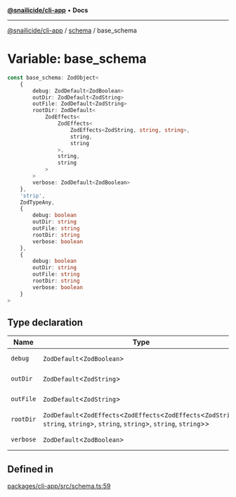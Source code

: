 [**@snailicide/cli-app**](../../../README.md) • **Docs**

---

[@snailicide/cli-app](../../../README.md) / [schema](../README.md) / base_schema

# Variable: base_schema

```ts
const base_schema: ZodObject<
    {
        debug: ZodDefault<ZodBoolean>
        outDir: ZodDefault<ZodString>
        outFile: ZodDefault<ZodString>
        rootDir: ZodDefault<
            ZodEffects<
                ZodEffects<
                    ZodEffects<ZodString, string, string>,
                    string,
                    string
                >,
                string,
                string
            >
        >
        verbose: ZodDefault<ZodBoolean>
    },
    'strip',
    ZodTypeAny,
    {
        debug: boolean
        outDir: string
        outFile: string
        rootDir: string
        verbose: boolean
    },
    {
        debug: boolean
        outDir: string
        outFile: string
        rootDir: string
        verbose: boolean
    }
>
```

## Type declaration

| Name | Type | Defined in |
| --- | --- | --- |
| `debug` | `ZodDefault`\<`ZodBoolean`\> | [packages/cli-app/src/schema.ts:60](https://github.com/gbtunney/snailicide-monorepo/blob/master/packages/cli-app/src/schema.ts#L60) |
| `outDir` | `ZodDefault`\<`ZodString`\> | [packages/cli-app/src/schema.ts:61](https://github.com/gbtunney/snailicide-monorepo/blob/master/packages/cli-app/src/schema.ts#L61) |
| `outFile` | `ZodDefault`\<`ZodString`\> | [packages/cli-app/src/schema.ts:65](https://github.com/gbtunney/snailicide-monorepo/blob/master/packages/cli-app/src/schema.ts#L65) |
| `rootDir` | `ZodDefault`\<`ZodEffects`\<`ZodEffects`\<`ZodEffects`\<`ZodString`, `string`, `string`\>, `string`, `string`\>, `string`, `string`\>\> | [packages/cli-app/src/schema.ts:69](https://github.com/gbtunney/snailicide-monorepo/blob/master/packages/cli-app/src/schema.ts#L69) |
| `verbose` | `ZodDefault`\<`ZodBoolean`\> | [packages/cli-app/src/schema.ts:72](https://github.com/gbtunney/snailicide-monorepo/blob/master/packages/cli-app/src/schema.ts#L72) |

## Defined in

[packages/cli-app/src/schema.ts:59](https://github.com/gbtunney/snailicide-monorepo/blob/master/packages/cli-app/src/schema.ts#L59)
